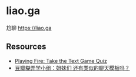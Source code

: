 # liao.ga

尬聊 <https://liao.ga>

## Resources

- [Playing Fire: Take the Text Game Quiz](https://www.playingfire.com/quiz)
- [豆瓣糊弄学小组：姐妹们 还有类似的聊天模板吗？](https://www.douban.com/group/topic/206974214/)
